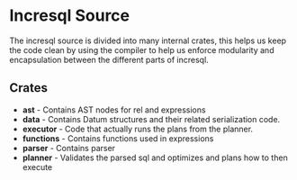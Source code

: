 # Incresql Source

The incresql source is divided into many internal crates, this helps us keep the code clean by
using the compiler to help us enforce modularity and encapsulation between the different parts of incresql.

## Crates
* **ast** - Contains AST nodes for rel and expressions
* **data** - Contains Datum structures and their related serialization code.
* **executor** - Code that actually runs the plans from the planner.
* **functions** - Contains functions used in expressions
* **parser** - Contains parser
* **planner** - Validates the parsed sql and optimizes and plans how to then execute
